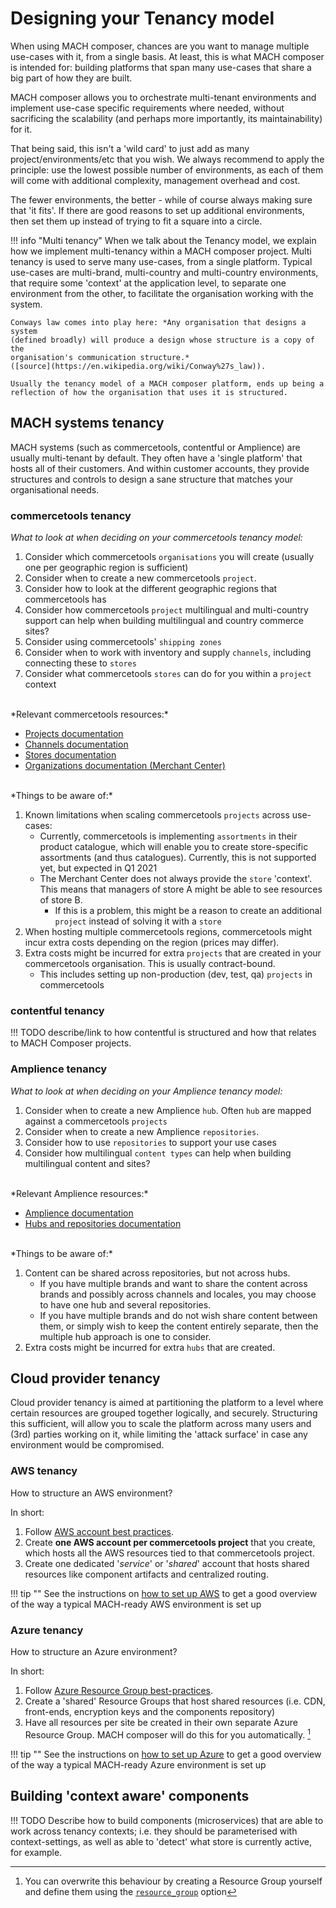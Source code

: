 # Designing your Tenancy model

When using MACH composer, chances are you want to manage multiple use-cases with
it, from a single basis. At least, this is what MACH composer is intended for:
building platforms that span many use-cases that share a big part of how they
are built.

MACH composer allows you to orchestrate multi-tenant environments and implement
use-case specific requirements where needed, without sacrificing the scalability
(and perhaps more importantly, its maintainability) for it.

That being said, this isn't a 'wild card' to just add as many
project/environments/etc that you wish. We always recommend to apply the
principle: use the lowest possible number of environments, as each of them will
come with additional complexity, management overhead and cost.

The fewer environments, the better - while of course always making sure that 'it
fits'. If there are good reasons to set up additional environments, then set them
up instead of trying to fit a square into a circle.

!!! info "Multi tenancy"
    When we talk about the Tenancy model, we explain how we implement
    multi-tenancy within a MACH composer project. Multi tenancy is used to serve
    many use-cases, from a single platform. Typical use-cases are multi-brand,
    multi-country and multi-country environments, that require some 'context' at
    the application level, to separate one environment from the other, to
    facilitate the organisation working with the system.

    Conways law comes into play here: *Any organisation that designs a system
    (defined broadly) will produce a design whose structure is a copy of the
    organisation's communication structure.*
    ([source](https://en.wikipedia.org/wiki/Conway%27s_law)).

    Usually the tenancy model of a MACH composer platform, ends up being a
    reflection of how the organisation that uses it is structured.


## MACH systems tenancy

MACH systems (such as commercetools, contentful or Amplience) are usually
multi-tenant by default. They often have a 'single platform' that hosts all of
their customers. And within customer accounts, they provide structures and
controls to design a sane structure that matches your organisational needs.


### commercetools tenancy

*What to look at when deciding on your commercetools tenancy model:*

1. Consider which commercetools `organisations` you will create (usually one per geographic region is sufficient)
2. Consider when to create a new commercetools `project`.
3. Consider how to look at the different geographic regions that commercetools has
4. Consider how commercetools `project` multilingual and multi-country support can help when building multilingual and country commerce sites?
5. Consider using commercetools' `shipping zones`
6. Consider when to work with inventory and supply `channels`, including connecting these to `stores`
7. Consider what commercetools `stores` can do for you within a `project` context

<br/>
*Relevant commercetools resources:*

- [Projects documentation](https://docs.commercetools.com/api/projects/project)
- [Channels documentation](https://docs.commercetools.com/api/projects/channels)
- [Stores documentation](https://docs.commercetools.com/api/projects/stores)
- [Organizations documentation (Merchant Center)](https://docs.commercetools.com/merchant-center/organizations)


<br/>
*Things to be aware of:*

1. Known limitations when scaling commercetools `projects` across use-cases:
    - Currently, commercetools is implementing `assortments` in their product
      catalogue, which will enable you to create store-specific assortments (and
      thus catalogues). Currently, this is not supported yet, but expected in Q1
      2021
    - The Merchant Center does not always provide the `store` 'context'. This
      means that managers of store A might be able to see resources of store B.
        - If this is a problem, this might be a reason to create an additional
          `project` instead of solving it with a `store`
2. When hosting multiple commercetools regions, commercetools might incur extra
   costs depending on the region (prices may differ).
3. Extra costs might be incurred for extra `projects` that are created in your
   commercetools organisation. This is usually contract-bound.
    - This includes setting up non-production (dev, test, qa) `projects` in commercetools


### contentful tenancy

!!! TODO
    describe/link to how contentful is structured and how that relates to MACH
    Composer projects.

### Amplience tenancy

*What to look at when deciding on your Amplience tenancy model:*

1. Consider when to create a new Amplience `hub`. Often `hub` are mapped against a commercetools `projects`
2. Consider when to create a new Amplience `repositories`.
3. Consider how to use `repositories` to support your use cases
4. Consider how multilingual `content types` can help when building multilingual content and sites?

<br/>
*Relevant Amplience resources:*

- [Amplience documentation](https://amplience.com/docs/index.html)
- [Hubs and repositories documentation](https://amplience.com/docs/intro/hubsandrepositories.html)

<br/>
*Things to be aware of:*

1. Content can be shared across repositories, but not across hubs.
    - If you have multiple brands and want to share the content across brands
      and possibly across channels and locales, you may choose to have one hub and
      several repositories.
    - If you have multiple brands and do not wish share content between them, or
      simply wish to keep the content entirely separate, then the multiple hub
      approach is one to consider.
2. Extra costs might be incurred for extra `hubs` that are created.

## Cloud provider tenancy

Cloud provider tenancy is aimed at partitioning the platform to a level where
certain resources are grouped together logically, and securely. Structuring this
sufficient, will allow you to scale the platform across many users and (3rd)
parties working on it, while limiting the 'attack surface' in case any
environment would be compromised.


### AWS tenancy

How to structure an AWS environment?

In short:

1. Follow [AWS account best practices](https://aws.amazon.com/organizations/getting-started/best-practices/).
2. Create **one AWS account per commercetools project** that you create, which
   hosts all the AWS resources tied to that commercetools project.
3. Create one dedicated '*service*' or '*shared*' account that hosts shared
   resources like component artifacts and centralized routing.

!!! tip ""
      See the instructions on [how to set up AWS](../../tutorial/aws/step-3-setup-aws-services.md)
      to get a good overview of the way a typical MACH-ready AWS environment is set up

### Azure tenancy

How to structure an Azure environment?

In short:

1. Follow [Azure Resource Group best-practices](https://docs.microsoft.com/en-us/azure/cloud-adoption-framework/ready/azure-setup-guide/organize-resources?tabs=AzureManagementGroupsAndHierarchy).
2. Create a 'shared' Resource Groups that host shared resources (i.e. CDN, front-ends, encryption keys and the components repository)
3. Have all resources per site be created in their own separate Azure Resource Group. MACH composer will do this for you automatically. [^1]

!!! tip ""
      See the instructions on [how to set up Azure](../../tutorial/azure/step-3-setup-azure.md)
      to get a good overview of the way a typical MACH-ready Azure environment
      is set up
## Building 'context aware' components

!!! TODO
    Describe how to build components (microservices) that are able to work
    across tenancy contexts; i.e. they should be parameterised with
    context-settings, as well as able to 'detect' what store is currently
    active, for example.

[^1]: You can overwrite this behaviour by creating a Resource Group yourself and
      define them using the [`resource_group`](../../reference/syntax/sites.md#azure)
      option
